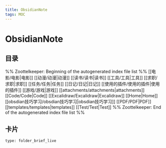 ```yaml
---
title: ObsidianNote
tags: MOC
---
```

# ObsidianNote

## 目录



%% Zoottelkeeper: Beginning of the autogenerated index file list  %%
 [[电影/电影|电影]]
 [[动漫/动漫|动漫]]
 [[读书/读书|读书]]
 [[工具/工具|工具]]
 [[求职/求职|求职]]
 [[任务/任务|任务]]
 [[日记/日记|日记]]
 [[使用的插件/使用的插件|使用的插件]]
 [[游戏/游戏|游戏]]
 [[attachments/attachments|attachments]]
 [[Code/Code|Code]]
 [[Excalidraw/Excalidraw|Excalidraw]]
 [[Home|Home]]
 [[obsdian技巧学习/obsdian技巧学习|obsdian技巧学习]]
 [[PDF/PDF|PDF]]
 [[templates/templates|templates]]
 [[Test/Test|Test]]
%% Zoottelkeeper: End of the autogenerated index file list  %%












## 卡片

```ccard
type: folder_brief_live
```



















